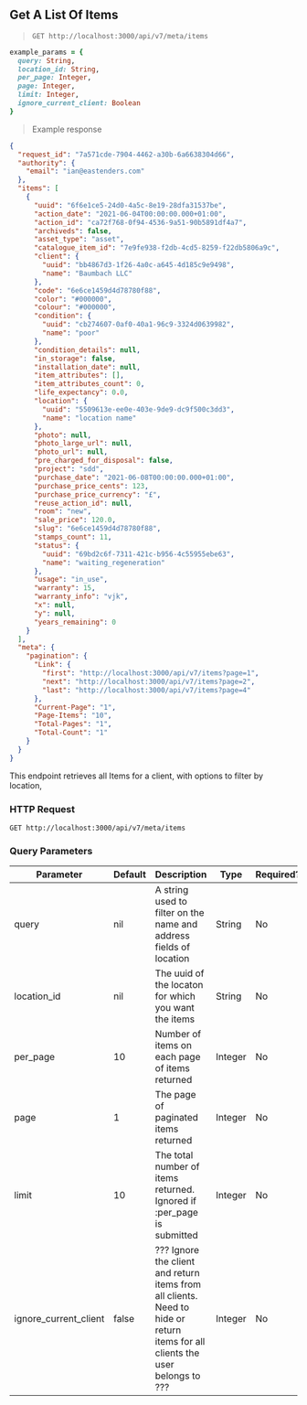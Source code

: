 ## Get A List Of Items

> `GET http://localhost:3000/api/v7/meta/items`

```ruby
example_params = {
  query: String,
  location_id: String,
  per_page: Integer,
  page: Integer,
  limit: Integer,
  ignore_current_client: Boolean
}
```

> Example response

```json
{
  "request_id": "7a571cde-7904-4462-a30b-6a6638304d66",
  "authority": {
    "email": "ian@eastenders.com"
  },
  "items": [
    {
      "uuid": "6f6e1ce5-24d0-4a5c-8e19-28dfa31537be",
      "action_date": "2021-06-04T00:00:00.000+01:00",
      "action_id": "ca72f768-0f94-4536-9a51-90b5891df4a7",
      "archiveds": false,
      "asset_type": "asset",
      "catalogue_item_id": "7e9fe938-f2db-4cd5-8259-f22db5806a9c",
      "client": {
        "uuid": "bb4867d3-1f26-4a0c-a645-4d185c9e9498",
        "name": "Baumbach LLC"
      },
      "code": "6e6ce1459d4d78780f88",
      "color": "#000000",
      "colour": "#000000",
      "condition": {
        "uuid": "cb274607-0af0-40a1-96c9-3324d0639982",
        "name": "poor"
      },
      "condition_details": null,
      "in_storage": false,
      "installation_date": null,
      "item_attributes": [],
      "item_attributes_count": 0,
      "life_expectancy": 0.0,
      "location": {
        "uuid": "5509613e-ee0e-403e-9de9-dc9f500c3dd3",
        "name": "location name"
      },
      "photo": null,
      "photo_large_url": null,
      "photo_url": null,
      "pre_charged_for_disposal": false,
      "project": "sdd",
      "purchase_date": "2021-06-08T00:00:00.000+01:00",
      "purchase_price_cents": 123,
      "purchase_price_currency": "£",
      "reuse_action_id": null,
      "room": "new",
      "sale_price": 120.0,
      "slug": "6e6ce1459d4d78780f88",
      "stamps_count": 11,
      "status": {
        "uuid": "69bd2c6f-7311-421c-b956-4c55955ebe63",
        "name": "waiting_regeneration"
      },
      "usage": "in_use",
      "warranty": 15,
      "warranty_info": "vjk",
      "x": null,
      "y": null,
      "years_remaining": 0
    }
  ],
  "meta": {
    "pagination": {
      "Link": {
        "first": "http://localhost:3000/api/v7/items?page=1",
        "next": "http://localhost:3000/api/v7/items?page=2",
        "last": "http://localhost:3000/api/v7/items?page=4"
      },
      "Current-Page": "1",
      "Page-Items": "10",
      "Total-Pages": "1",
      "Total-Count": "1"
    }
  }
}
```

This endpoint retrieves all Items for a client, with options to filter by location, 

### HTTP Request

`GET http://localhost:3000/api/v7/meta/items`

### Query Parameters

Parameter | Default | Description | Type | Required?
--------- | ------- | ----------- | ---- | --------
query | nil | A string used to filter on the name and address fields of location | String | No
location_id | nil | The uuid of the locaton for which you want the items | String | No
per_page | 10 | Number of items on each page of items returned | Integer | No
page | 1 | The page of paginated items returned | Integer | No
limit | 10 | The total number of items returned. Ignored if :per_page is submitted | Integer | No
ignore_current_client | false | ??? Ignore the client and return items from all clients. Need to hide or return items for all clients the user belongs to ??? | Integer | No

